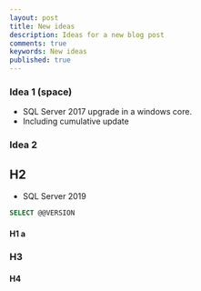 ```yaml
---
layout: post
title: New ideas
description: Ideas for a new blog post
comments: true
keywords: New ideas
published: true
---
```




### Idea 1 (space)

 - SQL Server 2017 upgrade in a windows core. 
  - Including cumulative update

### Idea 2
  
## H2

 - SQL Server 2019

 ```sql 
 SELECT @@VERSION
 ```
#### H1 a

### H3

#### H4

